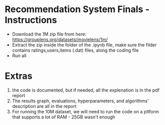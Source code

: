 # Recommendation System Finals - Instructions

- Download the 1M zip file from here: https://grouplens.org/datasets/movielens/1m/
- Extract the zip inside the folder of the .ipynb file, make sure the filder contains ratings,users,items (.dat) files, along the coding file
- Run all

# Extras
1. the code is documented, but if needed, all the explenation is in the pdf report
2. The results graph, evaluations, hyperparameters, and algorithms' description are all in the report
3. For running the 10M dataset, we will need to run the code on a pltform that supports a lot of RAM - 25GB wasn't enough    
